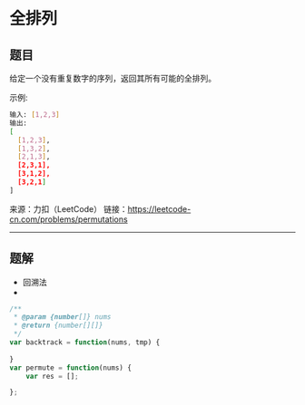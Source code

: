 # 全排列

## 题目

给定一个没有重复数字的序列，返回其所有可能的全排列。

示例:

```bash
输入: [1,2,3]
输出:
[
  [1,2,3],
  [1,3,2],
  [2,1,3],
  [2,3,1],
  [3,1,2],
  [3,2,1]
]
```

来源：力扣（LeetCode）
链接：<https://leetcode-cn.com/problems/permutations>

---

## 题解

- 回溯法
- 

```javascript
/**
 * @param {number[]} nums
 * @return {number[][]}
 */
var backtrack = function(nums, tmp) {
    
}
var permute = function(nums) {
    var res = [];

};
```
